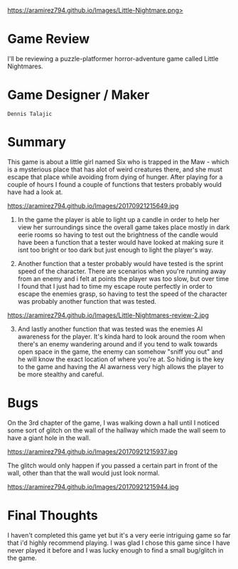 https://aramirez794.github.io/Images/Little-Nightmare.png>

                            
                            
#  Game Review
I'll be reviewing a puzzle-platformer horror-adventure game called Little Nightmares.

# Game Designer / Maker
    Dennis Talajic

# Summary

This game is about a little girl named Six who is trapped in the Maw - which is a mysterious place
that has alot of weird creatures there, and she must escape that place while avoiding from dying of hunger.
After playing for a couple of hours I found a couple of functions that testers probably would have had a look at.

<https://aramirez794.github.io/Images/20170921215649.jpg>

1. In the game the player is able to light up a candle in order to help her view her surroundings since the overall game 
takes place mostly in dark eerie rooms so having to test out the brightness of the candle would have been a function that a
tester would have looked at making sure it isnt too bright or too dark but just enough to light the player's way. 



2. Another function that a tester probably would have tested is the sprint speed of the character. There are scenarios
when you're running away from an enemy and i felt at points the player was too slow, but over time I found that I just had to time my escape route perfectly in order to escape the enemies grasp, so having to test the speed of the character was probably another 
function that was tested.



<https://aramirez794.github.io/Images/Little-Nightmares-review-2.jpg>

3. And lastly another function that was tested was the enemies AI awareness for the player. It's kinda hard to look 
around the room when there's an enemy wandering around and if you tend to walk towards open space in the game, the enemy can
somehow "sniff you out" and he will know the exact location of where you're at. So hiding is the key to the game and having the 
AI awarness very high allows the player to be more stealthy and careful.


# Bugs

On the 3rd chapter of the game, I was walking down a hall until I noticed some sort of glitch on the wall of the hallway 
which made the wall seem to have a giant hole in the wall.

<https://aramirez794.github.io/Images/20170921215937.jpg>




The glitch would only happen if you passed a certain part in front of the wall, other than that the wall would just look normal.



<https://aramirez794.github.io/Images/20170921215944.jpg>

# Final Thoughts

I haven't completed this game yet but it's a very eerie intriguing game so far that i'd highly recommend playing. I was glad I chose this game since I have never played it before and I was lucky enough to find a small bug/glitch in the game.
